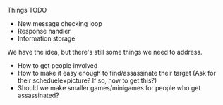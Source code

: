 Things TODO
- New message checking loop
- Response handler
- Information storage

We have the idea, but there's still some things we need to address.
- How to get people involved
- How to make it easy enough to find/assassinate their target (Ask for their scheduele+picture? If so, how to get this?)
- Should we make smaller games/minigames for people who get assassinated?
